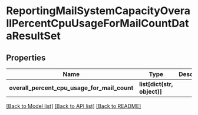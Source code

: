 # ReportingMailSystemCapacityOverallPercentCpuUsageForMailCountDataResultSet

## Properties
Name | Type | Description | Notes
------------ | ------------- | ------------- | -------------
**overall_percent_cpu_usage_for_mail_count** | **list[dict(str, object)]** |  | [optional] 

[[Back to Model list]](../README.md#documentation-for-models) [[Back to API list]](../README.md#documentation-for-api-endpoints) [[Back to README]](../README.md)

